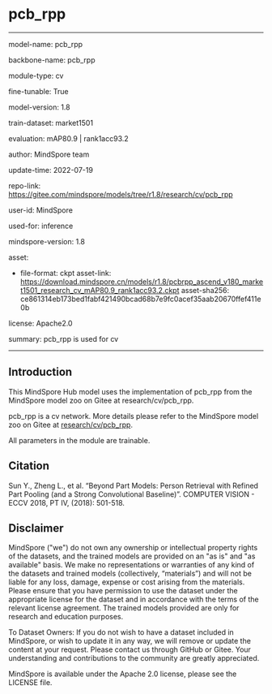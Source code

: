 # pcb_rpp

---

model-name: pcb_rpp

backbone-name: pcb_rpp

module-type: cv

fine-tunable: True

model-version: 1.8

train-dataset: market1501

evaluation: mAP80.9 | rank1acc93.2

author: MindSpore team

update-time: 2022-07-19

repo-link: <https://gitee.com/mindspore/models/tree/r1.8/research/cv/pcb_rpp>

user-id: MindSpore

used-for: inference

mindspore-version: 1.8

asset:

-
    file-format: ckpt
    asset-link: <https://download.mindspore.cn/models/r1.8/pcbrpp_ascend_v180_market1501_research_cv_mAP80.9_rank1acc93.2.ckpt>
    asset-sha256: ce861314eb173bed1fabf421490bcad68b7e9fc0acef35aab20670ffef411e0b

license: Apache2.0

summary: pcb_rpp is used for cv

---

## Introduction

This MindSpore Hub model uses the implementation of pcb_rpp from the MindSpore model zoo on Gitee at research/cv/pcb_rpp.

pcb_rpp is a cv network. More details please refer to the MindSpore model zoo on Gitee at [research/cv/pcb_rpp](https://gitee.com/mindspore/models/blob/r1.8/research/cv/pcb_rpp/README.md).

All parameters in the module are trainable.

## Citation

Sun Y., Zheng L., et al. “Beyond Part Models: Person Retrieval with Refined Part Pooling (and a Strong Convolutional Baseline)”. COMPUTER VISION - ECCV 2018, PT IV, (2018): 501-518.

## Disclaimer

MindSpore ("we") do not own any ownership or intellectual property rights of the datasets, and the trained models are provided on an "as is" and "as available" basis. We make no representations or warranties of any kind of the datasets and trained models (collectively, “materials”) and will not be liable for any loss, damage, expense or cost arising from the materials. Please ensure that you have permission to use the dataset under the appropriate license for the dataset and in accordance with the terms of the relevant license agreement. The trained models provided are only for research and education purposes.

To Dataset Owners: If you do not wish to have a dataset included in MindSpore, or wish to update it in any way, we will remove or update the content at your request. Please contact us through GitHub or Gitee. Your understanding and contributions to the community are greatly appreciated.

MindSpore is available under the Apache 2.0 license, please see the LICENSE file.
